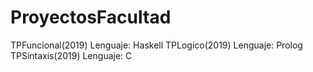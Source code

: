 # ProyectosFacultad

TPFuncional(2019)   Lenguaje: Haskell 
TPLogico(2019)   Lenguaje: Prolog
TPSintaxis(2019)   Lenguaje: C
